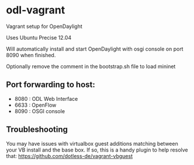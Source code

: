 odl-vagrant
===========

Vagrant setup for OpenDaylight

Uses Ubuntu Precise 12.04

Will automatically install and start OpenDaylight with osgi console on port 8090 when finished.

Optionally remove the comment in the bootstrap.sh file to load mininet

## Port forwarding to host:
* 8080 : ODL Web Interface
* 6633 : OpenFlow
* 8090 : OSGI console

## Troubleshooting
You may have issues with virtualbox guest additions matching between your VB install and the base box.  If so, this is a handy plugin to help resolve that:
https://github.com/dotless-de/vagrant-vbguest


